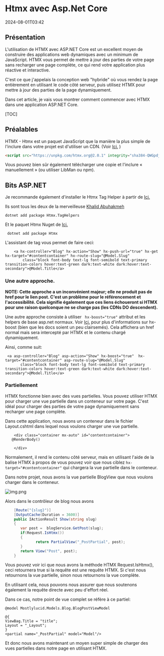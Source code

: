 # Htmx avec Asp.Net Core

<datetime class="hidden">2024-08-01T03:42</datetime>

<!--category-- ASP.NET, HTMX -->
## Présentation

L'utilisation de HTMX avec ASP.NET Core est un excellent moyen de construire des applications web dynamiques avec un minimum de JavaScript. HTMX vous permet de mettre à jour des parties de votre page sans recharger une page complète, ce qui rend votre application plus réactive et interactive.

C'est ce que j'appelais la conception web "hybride" où vous rendez la page entièrement en utilisant le code côté serveur, puis utilisez HTMX pour mettre à jour des parties de la page dynamiquement.

Dans cet article, je vais vous montrer comment commencer avec HTMX dans une application ASP.NET Core.

[TOC]

## Préalables

HTMX - Htmx est un paquet JavaScript que la manière la plus simple de l'inclure dans votre projet est d'utiliser un CDN. (Voir [Ici.](https://htmx.org/docs/#installing) )

```html
<script src="https://unpkg.com/htmx.org@2.0.1" integrity="sha384-QWGpdj554B4ETpJJC9z+ZHJcA/i59TyjxEPXiiUgN2WmTyV5OEZWCD6gQhgkdpB/" crossorigin="anonymous"></script>
```

Vous pouvez bien sûr également télécharger une copie et l'inclure « manuellement » (ou utiliser LibMan ou npm).

## Bits ASP.NET

Je recommande également d'installer le Htmx Tag Helper à partir de [Ici.](https://github.com/khalidabuhakmeh/Htmx.Net)

Ils sont tous les deux de la merveilleuse [Khalid Abuhakmeh
](https://mastodon.social/@khalidabuhakmeh@mastodon.social)

```shell
dotnet add package Htmx.TagHelpers
```

Et le paquet Htmx Nuget de [Ici.](https://www.nuget.org/packages/Htmx/)

```shell
 dotnet add package Htmx
```

L'assistant de tag vous permet de faire ceci:

```razor
    <a hx-controller="Blog" hx-action="Show" hx-push-url="true" hx-get hx-target="#contentcontainer" hx-route-slug="@Model.Slug"
        class="block font-body text-lg font-semibold text-primary transition-colors hover:text-green dark:text-white dark:hover:text-secondary">@Model.Title</a>
```

### Une autre approche.

**NOTE: Cette approche a un inconvénient majeur; elle ne produit pas de href pour le lien post. C'est un problème pour le référencement et l'accessibilité. Cela signifie également que ces liens échoueront si HTMX pour une raison quelconque ne se charge pas (les CDNs DO descendent).**

Une autre approche consiste à utiliser ` hx-boost="true"` attribut et les helpers de base asp.net normaux. Voir  [Ici.](https://htmx.org/docs/#hx-boost) pour plus d'informations sur hx-boost (bien que les docs soient un peu clairsemés).
Cela affichera un href normal mais sera intercepté par HTMX et le contenu chargé dynamiquement.

Ainsi, comme suit:

```razor
 <a asp-controller="Blog" asp-action="Show" hx-boost="true"  hx-target="#contentcontainer" asp-route-slug="@Model.Slug"
       class="block font-body text-lg font-semibold text-primary transition-colors hover:text-green dark:text-white dark:hover:text-secondary">@Model.Title</a>
```

### Partiellement

HTMX fonctionne bien avec des vues partielles. Vous pouvez utiliser HTMX pour charger une vue partielle dans un conteneur sur votre page. C'est idéal pour charger des parties de votre page dynamiquement sans recharger une page complète.

Dans cette application, nous avons un conteneur dans le fichier Layout.cshtml dans lequel nous voulons charger une vue partielle.

```razor
    <div class="container mx-auto" id="contentcontainer">
   @RenderBody()

    </div>
```

Normalement, il rend le contenu côté serveur, mais en utilisant l'aide de la balise HTMX à propos de vous pouvez voir que nous ciblez `hx-target="#contentcontainer"` qui chargera la vue partielle dans le conteneur.

Dans notre projet, nous avons la vue partielle BlogView que nous voulons charger dans le conteneur.

![img.png](project.png)

Alors dans le contrôleur de blog nous avons

```csharp
    [Route("{slug}")]
    [OutputCache(Duration = 3600)]
    public IActionResult Show(string slug)
    {
       var post =  blogService.GetPost(slug);
       if(Request.IsHtmx())
       {
              return PartialView("_PostPartial", post);
       }
       return View("Post", post);
    }
```

Vous pouvez voir ici que nous avons la méthode HTMX Request.IsHtmx(), ceci retournera true si la requête est une requête HTMX. Si c'est nous retournons la vue partielle, sinon nous retournons la vue complète.

En utilisant cela, nous pouvons nous assurer que nous soutenons également la requête directe avec peu d'effort réel.

Dans ce cas, notre point de vue complet se réfère à ce partiel:

```razor
@model Mostlylucid.Models.Blog.BlogPostViewModel

@{
ViewBag.Title = "title";
Layout = "_Layout";
}
<partial name="_PostPartial" model="Model"/>
```

Et donc nous avons maintenant un moyen super simple de charger des vues partielles dans notre page en utilisant HTMX.